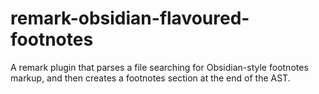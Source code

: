 # remark-obsidian-flavoured-footnotes
A remark plugin that parses a file searching for Obsidian-style footnotes markup, and then creates a footnotes section at the end of the AST.
